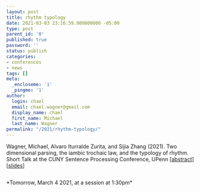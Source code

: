 ```yaml
---
layout: post
title: rhythm typology
date: 2021-03-03 23:16:59.000000000 -05:00
type: post
parent_id: '0'
published: true
password: ''
status: publish
categories:
- conferences
- news
tags: []
meta:
  _encloseme: '1'
  _pingme: '1'
author:
  login: chael
  email: chael.wagner@gmail.com
  display_name: chael
  first_name: Michael
  last_name: Wagner
permalink: "/2021/rhythm-typology/"
---
```

<!-- wp:paragraph -->

<!-- /wp:paragraph -->

<!-- wp:paragraph -->

<!-- /wp:paragraph -->

<!-- wp:paragraph -->

Wagner, Michael, Alvaro Iturralde Zurita, and Sijia Zhang (2021). Two dimensional parsing, the iambic trochaic law, and the typology of rhythm. Short Talk at the CUNY Sentence Processing Conference, UPenn [[abstract](https://osf.io/q56fp/)]&nbsp; [[slides](http://prosodylab.org/data/bestiary/cuny2021/)]

<!-- /wp:paragraph -->

<!-- wp:paragraph -->

<!-- /wp:paragraph -->

<!-- wp:image {"id":2454,"sizeSlug":"large"} -->

<figure class="wp-block-image size-large"><a href="http://prosodylab.org/data/bestiary/cuny2021/"><img src="%7B%7B%20site.baseurl%20%7D%7D/assets/images/2021/03/image-4.png" alt="" class="wp-image-2454"></a></figure>

<!-- /wp:image -->

<!-- wp:paragraph -->

\*Tomorrow, March 4 2021, at a session at 1:30pm\*

<!-- /wp:paragraph -->

